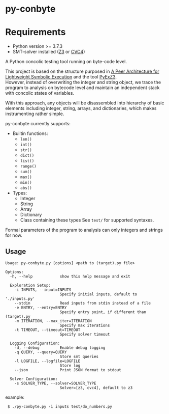 # py-conbyte 

# Requirements
- Python version >= 3.7.3
- SMT-solver installed ([Z3](https://github.com/Z3Prover/z3) or [CVC4](https://github.com/CVC4/CVC4)) 

A Python concolic testing tool running on byte-code level.

This project is based on the structure purposed in
[A Peer Architecture for Lightweight Symbolic Execution](http://hoheinzollern.files.wordpress.com/2008/04/seer1.pdf)
and the tool [PyExZ3](https://github.com/GroundPound/PyExZ3).   
However, instead of overwriting the integer and string object, 
we trace the program to analysis on bytecode level and maintain an
independent stack with concolic states of variables.

With this approach, any objects will be disassembled into hierarchy
of basic elements including integer, string, arrays, and dictionaries,
which makes instrumenting rather simple.

py-conbyte currently supports:
- Builtin functions: 
  - `len()`
  - `int()`
  - `str()`
  - `dict()`
  - `list()`
  - `range()`
  - `sum()`
  - `max()`
  - `min()`
  - `abs()`
- Types: 
  - Integer
  - String
  - Array
  - Dictionary
  - Class containing these types
See `test/` for supported syntaxes.   

Formal parameters of the program to analysis can only integers
and strings for now.

## Usage
```
Usage: py-conbyte.py [options] <path to (target).py file>

Options:
  -h, --help            show this help message and exit

  Exploration Setup:
    -i INPUTS, --input=INPUTS
                        Specify initial inputs, default to './inputs.py'
    --stdin             Read inputs from stdin instead of a file
    -e ENTRY, --entry=ENTRY
                        Specify entry point, if different than (target).py
    -m ITERATION, --max_iter=ITERATION
                        Specify max iterations
    -t TIMEOUT, --timeout=TIMEOUT
                        Specify solver timeout

  Logging Configuration:
    -d, --debug         Enable debug logging
    -q QUERY, --query=QUERY
                        Store smt queries
    -l LOGFILE, --logfile=LOGFILE
                        Store log
    --json              Print JSON format to stdout

  Solver Configuration:
    -s SOLVER_TYPE, --solver=SOLVER_TYPE
                        Solver=[z3, cvc4], default to z3
```

example:
```
 $ ./py-conbyte.py -i inputs test/do_numbers.py
```

